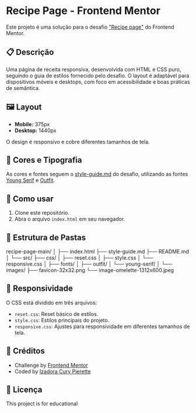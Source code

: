 # Recipe Page - Frontend Mentor

Este projeto é uma solução para o desafio ["Recipe page"](https://www.frontendmentor.io/challenges/recipe-page-KiTsR8QQKm) do Frontend Mentor.

## 📋 Descrição

Uma página de receita responsiva, desenvolvida com HTML e CSS puro, seguindo o guia de estilos fornecido pelo desafio. O layout é adaptável para dispositivos móveis e desktops, com foco em acessibilidade e boas práticas de semântica.

## 🖼️ Layout

- **Mobile:** 375px
- **Desktop:** 1440px

O design é responsivo e cobre diferentes tamanhos de tela.

## 🎨 Cores e Tipografia

As cores e fontes seguem o [style-guide.md](style-guide.md) do desafio, utilizando as fontes [Young Serif](https://fonts.google.com/specimen/Young+Serif) e [Outfit](https://fonts.google.com/specimen/Outfit).

## 🚀 Como usar

1. Clone este repositório.
2. Abra o arquivo `index.html` em seu navegador.

## 📁 Estrutura de Pastas
recipe-page-main/ │ ├── index.html ├── style-guide.md ├── README.md │ └── src/ ├── css/ │ ├── reset.css │ ├── style.css │ └── responsive.css │ ├── fonts/ │ ├── outfit/ │ └── young-serif/ │ └── images/ ├── favicon-32x32.png └── image-omelette-1312x600.jpeg

## 📱 Responsividade

O CSS está dividido em três arquivos:
- `reset.css`: Reset básico de estilos.
- `style.css`: Estilos principais do projeto.
- `responsive.css`: Ajustes para responsividade em diferentes tamanhos de tela.

## 📝 Créditos

- Challenge by [Frontend Mentor](https://www.frontendmentor.io?ref=challenge)
- Coded by [Izadora Cury Pierette](#)

## 📝 Licença

This project is for educational

